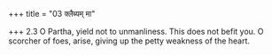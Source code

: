 +++
title = "03 क्लैब्यम् मा"

+++
2.3 O Partha, yield not to unmanliness. This does not befit you. O
scorcher of foes, arise, giving up the petty weakness of the heart.
